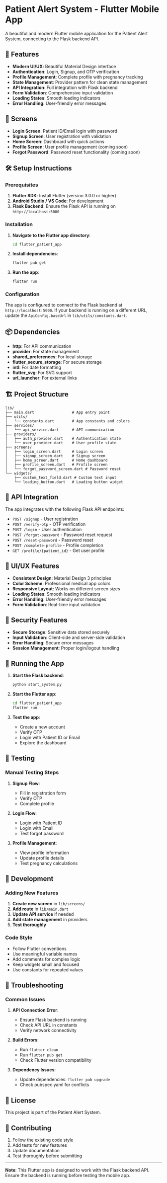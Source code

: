 # Patient Alert System - Flutter Mobile App

A beautiful and modern Flutter mobile application for the Patient Alert System, connecting to the Flask backend API.

## 🚀 Features

- **Modern UI/UX**: Beautiful Material Design interface
- **Authentication**: Login, Signup, and OTP verification
- **Profile Management**: Complete profile with pregnancy tracking
- **State Management**: Provider pattern for clean state management
- **API Integration**: Full integration with Flask backend
- **Form Validation**: Comprehensive input validation
- **Loading States**: Smooth loading indicators
- **Error Handling**: User-friendly error messages

## 📱 Screens

- **Login Screen**: Patient ID/Email login with password
- **Signup Screen**: User registration with validation
- **Home Screen**: Dashboard with quick actions
- **Profile Screen**: User profile management (coming soon)
- **Forgot Password**: Password reset functionality (coming soon)

## 🛠️ Setup Instructions

### Prerequisites

1. **Flutter SDK**: Install Flutter (version 3.0.0 or higher)
2. **Android Studio / VS Code**: For development
3. **Flask Backend**: Ensure the Flask API is running on `http://localhost:5000`

### Installation

1. **Navigate to the Flutter app directory**:
   ```bash
   cd flutter_patient_app
   ```

2. **Install dependencies**:
   ```bash
   flutter pub get
   ```

3. **Run the app**:
   ```bash
   flutter run
   ```

### Configuration

The app is configured to connect to the Flask backend at `http://localhost:5000`. If your backend is running on a different URL, update the `ApiConfig.baseUrl` in `lib/utils/constants.dart`.

## 📦 Dependencies

- **http**: For API communication
- **provider**: For state management
- **shared_preferences**: For local storage
- **flutter_secure_storage**: For secure storage
- **intl**: For date formatting
- **flutter_svg**: For SVG support
- **url_launcher**: For external links

## 🏗️ Project Structure

```
lib/
├── main.dart                 # App entry point
├── utils/
│   └── constants.dart        # App constants and colors
├── services/
│   └── api_service.dart      # API communication
├── providers/
│   ├── auth_provider.dart    # Authentication state
│   └── user_provider.dart    # User profile state
├── screens/
│   ├── login_screen.dart     # Login screen
│   ├── signup_screen.dart    # Signup screen
│   ├── home_screen.dart      # Home dashboard
│   ├── profile_screen.dart   # Profile screen
│   └── forgot_password_screen.dart # Password reset
└── widgets/
    ├── custom_text_field.dart # Custom text input
    └── loading_button.dart   # Loading button widget
```

## 🔧 API Integration

The app integrates with the following Flask API endpoints:

- `POST /signup` - User registration
- `POST /verify-otp` - OTP verification
- `POST /login` - User authentication
- `POST /forgot-password` - Password reset request
- `POST /reset-password` - Password reset
- `POST /complete-profile` - Profile completion
- `GET /profile/{patient_id}` - Get user profile

## 🎨 UI/UX Features

- **Consistent Design**: Material Design 3 principles
- **Color Scheme**: Professional medical app colors
- **Responsive Layout**: Works on different screen sizes
- **Loading States**: Smooth loading indicators
- **Error Handling**: User-friendly error messages
- **Form Validation**: Real-time input validation

## 🔐 Security Features

- **Secure Storage**: Sensitive data stored securely
- **Input Validation**: Client-side and server-side validation
- **Error Handling**: Secure error messages
- **Session Management**: Proper login/logout handling

## 🚀 Running the App

1. **Start the Flask backend**:
   ```bash
   python start_system.py
   ```

2. **Start the Flutter app**:
   ```bash
   cd flutter_patient_app
   flutter run
   ```

3. **Test the app**:
   - Create a new account
   - Verify OTP
   - Login with Patient ID or Email
   - Explore the dashboard

## 📱 Testing

### Manual Testing Steps

1. **Signup Flow**:
   - Fill in registration form
   - Verify OTP
   - Complete profile

2. **Login Flow**:
   - Login with Patient ID
   - Login with Email
   - Test forgot password

3. **Profile Management**:
   - View profile information
   - Update profile details
   - Test pregnancy calculations

## 🔧 Development

### Adding New Features

1. **Create new screen** in `lib/screens/`
2. **Add route** in `lib/main.dart`
3. **Update API service** if needed
4. **Add state management** in providers
5. **Test thoroughly**

### Code Style

- Follow Flutter conventions
- Use meaningful variable names
- Add comments for complex logic
- Keep widgets small and focused
- Use constants for repeated values

## 🐛 Troubleshooting

### Common Issues

1. **API Connection Error**:
   - Ensure Flask backend is running
   - Check API URL in constants
   - Verify network connectivity

2. **Build Errors**:
   - Run `flutter clean`
   - Run `flutter pub get`
   - Check Flutter version compatibility

3. **Dependency Issues**:
   - Update dependencies: `flutter pub upgrade`
   - Check pubspec.yaml for conflicts

## 📄 License

This project is part of the Patient Alert System.

## 🤝 Contributing

1. Follow the existing code style
2. Add tests for new features
3. Update documentation
4. Test thoroughly before submitting

---

**Note**: This Flutter app is designed to work with the Flask backend API. Ensure the backend is running before testing the mobile app. 